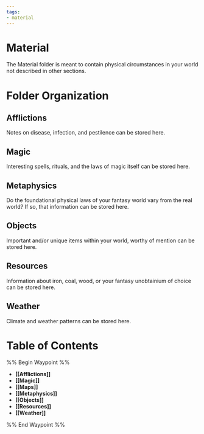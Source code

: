 ```yaml
---
tags:
- material
---
```

# Material
The Material folder is meant to contain physical circumstances in your world not described in other sections. 
# Folder Organization
## Afflictions
Notes on disease, infection, and pestilence can be stored here.
## Magic
Interesting spells, rituals, and the laws of magic itself can be stored here.
## Metaphysics
Do the foundational physical laws of your fantasy world vary from the real world? If so, that information can be stored here.
## Objects
Important and/or unique items within your world, worthy of mention can be stored here.
## Resources
Information about iron, coal, wood, or your fantasy unobtainium of choice can be stored here.
## Weather
Climate and weather patterns can be stored here.
# Table of Contents
%% Begin Waypoint %%
- **[[Afflictions]]**
- **[[Magic]]**
- **[[Maps]]**
- **[[Metaphysics]]**
- **[[Objects]]**
- **[[Resources]]**
- **[[Weather]]**

%% End Waypoint %%
